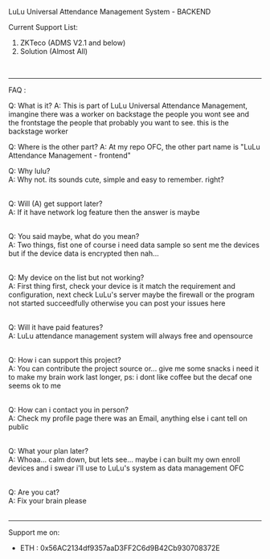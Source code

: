 LuLu Universal Attendance Management System - BACKEND<br>

Current Support List:
1. ZKTeco (ADMS V2.1 and below)
2. Solution (Almost All)<br>

<br><hr>
FAQ : <br>

  Q: What is it?
  A: This is part of LuLu Universal Attendance Management, imangine there was a worker on backstage the people you wont see and the frontstage the people that probably you want to see. this is the backstage worker

  Q: Where is the other part?
  A: At my repo OFC, the other part name is "LuLu Attendance Management - frontend"

  Q: Why lulu?<br>
  A: Why not. its sounds cute, simple and easy to remember. right?<br><br>

  Q: Will (A) get support later?<br>
  A: If it have network log feature then the answer is maybe<br><br>

  Q: You said maybe, what do you mean?<br>
  A: Two things, fist one of course i need data sample so sent me the devices but if the device data is encrypted then nah...<br><br>

  Q: My device on the list but not working?<br>
  A: First thing first, check your device is it match the requirement and configuration, next check LuLu's server maybe the firewall or the program not started succeedfully otherwise you can post your issues here<br><br>
  
  Q: Will it have paid features?<br>
  A: LuLu attendance management system will always free and opensource<br><br>
  
  Q: How i can support this project?<br>
  A: You can contribute the project source or... give me some snacks i need it to make my brain work last longer, ps: i dont like coffee but the decaf one seems ok to me<br><br>

  Q: How can i contact you in person?<br>
  A: Check my profile page there was an Email, anything else i cant tell on public<br><br>
  
  Q: What your plan later?<br>
  A: Whoaa... calm down, but lets see... maybe i can built my own enroll devices and i swear i'll use to LuLu's system as data management OFC<br><br>

  Q: Are you cat?<br>
  A: Fix your brain please<br>
<br><hr>
Support me on: <br>
- ETH : 0x56AC2134df9357aaD3FF2C6d9B42Cb930708372E
